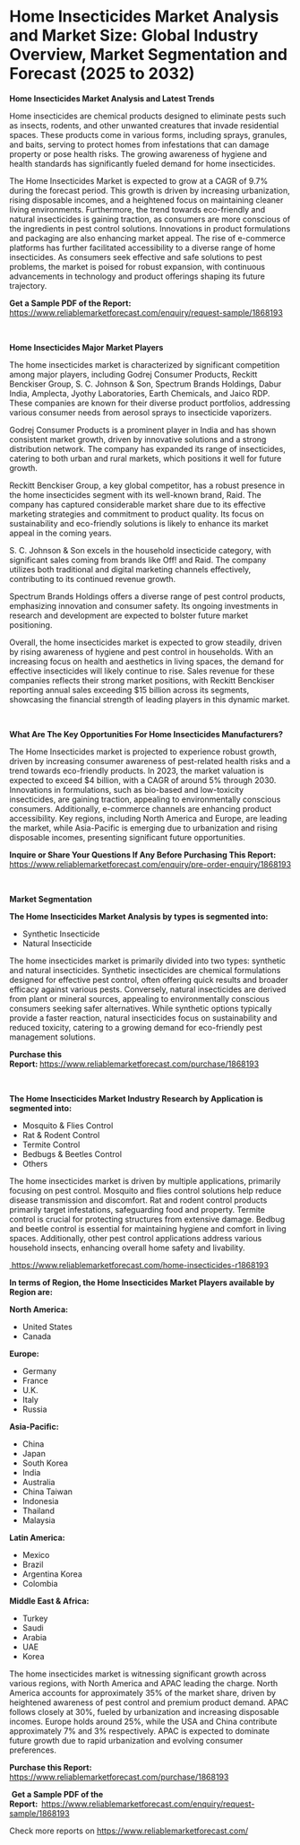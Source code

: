 <p><h1>Home Insecticides Market Analysis and Market Size: Global Industry Overview, Market Segmentation and Forecast (2025 to 2032)</h1></p><p><strong>Home Insecticides Market Analysis and Latest Trends</strong></p>
<p><p>Home insecticides are chemical products designed to eliminate pests such as insects, rodents, and other unwanted creatures that invade residential spaces. These products come in various forms, including sprays, granules, and baits, serving to protect homes from infestations that can damage property or pose health risks. The growing awareness of hygiene and health standards has significantly fueled demand for home insecticides.</p><p>The Home Insecticides Market is expected to grow at a CAGR of 9.7% during the forecast period. This growth is driven by increasing urbanization, rising disposable incomes, and a heightened focus on maintaining cleaner living environments. Furthermore, the trend towards eco-friendly and natural insecticides is gaining traction, as consumers are more conscious of the ingredients in pest control solutions. Innovations in product formulations and packaging are also enhancing market appeal. The rise of e-commerce platforms has further facilitated accessibility to a diverse range of home insecticides. As consumers seek effective and safe solutions to pest problems, the market is poised for robust expansion, with continuous advancements in technology and product offerings shaping its future trajectory.</p></p>
<p><strong>Get a Sample PDF of the Report:&nbsp;</strong> <a href="https://www.reliablemarketforecast.com/enquiry/request-sample/1868193?utm_campaign=3081&utm_medium=2&utm_source=Github&utm_content=ia&utm_term=04042025&utm_id=home-insecticides">https://www.reliablemarketforecast.com/enquiry/request-sample/1868193</a></p>
<p>&nbsp;</p>
<p><strong>Home Insecticides Major Market Players</strong></p>
<p><p>The home insecticides market is characterized by significant competition among major players, including Godrej Consumer Products, Reckitt Benckiser Group, S. C. Johnson & Son, Spectrum Brands Holdings, Dabur India, Amplecta, Jyothy Laboratories, Earth Chemicals, and Jaico RDP. These companies are known for their diverse product portfolios, addressing various consumer needs from aerosol sprays to insecticide vaporizers.</p><p>Godrej Consumer Products is a prominent player in India and has shown consistent market growth, driven by innovative solutions and a strong distribution network. The company has expanded its range of insecticides, catering to both urban and rural markets, which positions it well for future growth.</p><p>Reckitt Benckiser Group, a key global competitor, has a robust presence in the home insecticides segment with its well-known brand, Raid. The company has captured considerable market share due to its effective marketing strategies and commitment to product quality. Its focus on sustainability and eco-friendly solutions is likely to enhance its market appeal in the coming years.</p><p>S. C. Johnson & Son excels in the household insecticide category, with significant sales coming from brands like Off! and Raid. The company utilizes both traditional and digital marketing channels effectively, contributing to its continued revenue growth. </p><p>Spectrum Brands Holdings offers a diverse range of pest control products, emphasizing innovation and consumer safety. Its ongoing investments in research and development are expected to bolster future market positioning.</p><p>Overall, the home insecticides market is expected to grow steadily, driven by rising awareness of hygiene and pest control in households. With an increasing focus on health and aesthetics in living spaces, the demand for effective insecticides will likely continue to rise. Sales revenue for these companies reflects their strong market positions, with Reckitt Benckiser reporting annual sales exceeding $15 billion across its segments, showcasing the financial strength of leading players in this dynamic market.</p></p>
<p>&nbsp;</p>
<p><strong>What Are The Key Opportunities For Home Insecticides Manufacturers?</strong></p>
<p><p>The Home Insecticides market is projected to experience robust growth, driven by increasing consumer awareness of pest-related health risks and a trend towards eco-friendly products. In 2023, the market valuation is expected to exceed $4 billion, with a CAGR of around 5% through 2030. Innovations in formulations, such as bio-based and low-toxicity insecticides, are gaining traction, appealing to environmentally conscious consumers. Additionally, e-commerce channels are enhancing product accessibility. Key regions, including North America and Europe, are leading the market, while Asia-Pacific is emerging due to urbanization and rising disposable incomes, presenting significant future opportunities.</p></p>
<p><strong>Inquire or Share Your Questions If Any Before Purchasing This Report:</strong> <a href="https://www.reliablemarketforecast.com/enquiry/pre-order-enquiry/1868193?utm_campaign=3081&utm_medium=2&utm_source=Github&utm_content=ia&utm_term=04042025&utm_id=home-insecticides">https://www.reliablemarketforecast.com/enquiry/pre-order-enquiry/1868193</a></p>
<p>&nbsp;</p>
<p><strong>Market Segmentation</strong></p>
<p><strong>The Home Insecticides Market Analysis by types is segmented into:</strong></p>
<p><ul><li>Synthetic Insecticide</li><li>Natural Insecticide</li></ul></p>
<p><p>The home insecticides market is primarily divided into two types: synthetic and natural insecticides. Synthetic insecticides are chemical formulations designed for effective pest control, often offering quick results and broader efficacy against various pests. Conversely, natural insecticides are derived from plant or mineral sources, appealing to environmentally conscious consumers seeking safer alternatives. While synthetic options typically provide a faster reaction, natural insecticides focus on sustainability and reduced toxicity, catering to a growing demand for eco-friendly pest management solutions.</p></p>
<p><strong>Purchase this Report:&nbsp;</strong><a href="https://www.reliablemarketforecast.com/purchase/1868193?utm_campaign=3081&utm_medium=2&utm_source=Github&utm_content=ia&utm_term=04042025&utm_id=home-insecticides">https://www.reliablemarketforecast.com/purchase/1868193</a></p>
<p>&nbsp;</p>
<p><strong>The Home Insecticides Market Industry Research by Application is segmented into:</strong></p>
<p><ul><li>Mosquito & Flies Control</li><li>Rat & Rodent Control</li><li>Termite Control</li><li>Bedbugs & Beetles Control</li><li>Others</li></ul></p>
<p><p>The home insecticides market is driven by multiple applications, primarily focusing on pest control. Mosquito and flies control solutions help reduce disease transmission and discomfort. Rat and rodent control products primarily target infestations, safeguarding food and property. Termite control is crucial for protecting structures from extensive damage. Bedbug and beetle control is essential for maintaining hygiene and comfort in living spaces. Additionally, other pest control applications address various household insects, enhancing overall home safety and livability.</p></p>
<p><a href="https://www.reliablemarketforecast.com/home-insecticides-r1868193?utm_campaign=3081&utm_medium=2&utm_source=Github&utm_content=ia&utm_term=04042025&utm_id=home-insecticides">&nbsp;https://www.reliablemarketforecast.com/home-insecticides-r1868193</a></p>
<p><strong>In terms of Region, the Home Insecticides Market Players available by Region are:</strong></p>
<p>
    <p> <strong> North America: </strong>
        <ul>
            <li>United States</li>
            <li>Canada</li>
        </ul>
        </p> 
    <p> <strong> Europe: </strong>
        <ul>
            <li>Germany</li>
            <li>France</li>
            <li>U.K.</li>
            <li>Italy</li>
            <li>Russia</li>
        </ul>
        </p> 
    <p> <strong> Asia-Pacific: </strong>
        <ul>
            <li>China</li>
            <li>Japan</li>
            <li>South Korea</li>
            <li>India</li>
            <li>Australia</li>
            <li>China Taiwan</li>
            <li>Indonesia</li>
            <li>Thailand</li>
            <li>Malaysia</li>
        </ul>
        </p> 
    <p> <strong> Latin America: </strong>
        <ul>
            <li>Mexico</li>
            <li>Brazil</li>
            <li>Argentina Korea</li>
            <li>Colombia</li>
        </ul>
        </p> 
    <p> <strong> Middle East & Africa: </strong>
        <ul>
            <li>Turkey</li>
            <li>Saudi</li>
            <li>Arabia</li>
            <li>UAE</li>
            <li>Korea</li>
        </ul>
    </p>
    </p>
<p><p>The home insecticides market is witnessing significant growth across various regions, with North America and APAC leading the charge. North America accounts for approximately 35% of the market share, driven by heightened awareness of pest control and premium product demand. APAC follows closely at 30%, fueled by urbanization and increasing disposable incomes. Europe holds around 25%, while the USA and China contribute approximately 7% and 3% respectively. APAC is expected to dominate future growth due to rapid urbanization and evolving consumer preferences.</p></p>
<p><strong>Purchase this Report: </strong><a href="https://www.reliablemarketforecast.com/purchase/1868193?utm_campaign=3081&utm_medium=2&utm_source=Github&utm_content=ia&utm_term=04042025&utm_id=home-insecticides">https://www.reliablemarketforecast.com/purchase/1868193</a></p>
<p>&nbsp;<strong>Get a Sample PDF of the Report:&nbsp;&nbsp;</strong><a href="https://www.reliablemarketforecast.com/enquiry/request-sample/1868193?utm_campaign=3081&utm_medium=2&utm_source=Github&utm_content=ia&utm_term=04042025&utm_id=home-insecticides">https://www.reliablemarketforecast.com/enquiry/request-sample/1868193</a></p>
<p><strong></strong></p>
<p>Check more reports on <a href="https://www.reliablemarketforecast.com/?utm_campaign=3081&utm_medium=2&utm_source=Github&utm_content=ia&utm_term=04042025&utm_id=home-insecticides">https://www.reliablemarketforecast.com/</a></p>